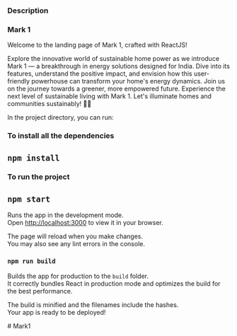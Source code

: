 ### Description 

### Mark 1 

Welcome to the landing page of Mark 1, crafted with ReactJS! 

Explore the innovative world of sustainable home power as we introduce Mark 1 — a breakthrough in energy solutions designed for India. Dive into its features, understand the positive impact, and envision how this user-friendly powerhouse can transform your home's energy dynamics. Join us on the journey towards a greener, more empowered future. Experience the next level of sustainable living with Mark 1. Let's illuminate homes and communities sustainably! 🌿💡

In the project directory, you can run:

### To install all the dependencies

## `npm install`

### To run the project

## `npm start`

Runs the app in the development mode.\
Open [http://localhost:3000](http://localhost:3000) to view it in your browser.

The page will reload when you make changes.\
You may also see any lint errors in the console.

### `npm run build`

Builds the app for production to the `build` folder.\
It correctly bundles React in production mode and optimizes the build for the best performance.

The build is minified and the filenames include the hashes.\
Your app is ready to be deployed!


#   M a r k 1  
 